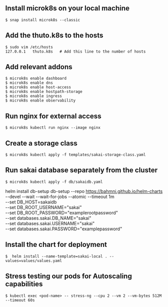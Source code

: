 ## Install microk8s on your local machine
	$ snap install microk8s --classic

## Add the thuto.k8s to the hosts
	$ sudo vim /etc/hosts
	127.0.0.1	thuto.k8s	# Add this line to the number of hosts

## Add relevant addons
	$ microk8s enable dashboard
	$ microk8s enable dns
	$ microk8s enable host-access
	$ microk8s enable hostpath-storage
	$ microk8s enable ingress
	$ microk8s enable observability

## Run nginx for external access
	$ microk8s kubectl run nginx --image nginx

## Create a storage class
	$ microk8s kubectl apply -f templates/sakai-storage-class.yaml

## Run sakai database separately from the cluster
	$ microk8s kubectl apply -f db/sakaidb.yaml


helm install db-setup db-setup --repo https://bahmni.github.io/helm-charts --devel --wait --wait-for-jobs --atomic --timeout 1m \
  --set DB_HOST=sakaidb \
  --set DB_ROOT_USERNAME="sakai" \
  --set DB_ROOT_PASSWORD="examplerootpassword" \
  --set databases.sakai.DB_NAME="sakai" \
  --set databases.sakai.USERNAME="sakai" \
  --set databases.sakai.PASSWORD="examplepassword"

## Install the chart for deployment
	$  helm install --name-template=sakai-local . --values=values/values.yaml

## Stress testing our pods for Autoscaling capabilities
	$ kubectl exec <pod-name> -- stress-ng --cpu 2 --vm 2 --vm-bytes 512M --timeout 60s
